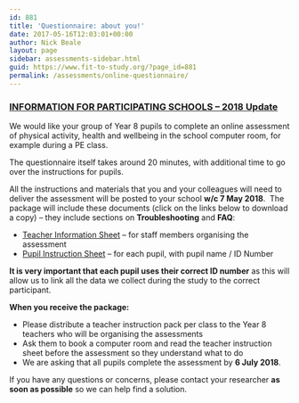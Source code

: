 ```yaml
---
id: 881
title: 'Questionnaire: about you!'
date: 2017-05-16T12:03:01+00:00
author: Nick Beale
layout: page
sidebar: assessments-sidebar.html
guid: https://www.fit-to-study.org/?page_id=881
permalink: /assessments/online-questionnaire/
---
```

### **<u>INFORMATION FOR PARTICIPATING SCHOOLS &#8211; 2018 Update</u>**

We would like your group of Year 8 pupils to complete an online assessment of physical activity, health and wellbeing in the school computer room, for example during a PE class.

The questionnaire itself takes around 20 minutes, with additional time to go over the instructions for pupils.

All the instructions and materials that you and your colleagues will need to deliver the assessment will be posted to your school **w/c 7 May 2018**.  The package will include these documents (click on the links below to download a copy) &#8211; they include sections on **Troubleshooting** and **FAQ**:

  * [Teacher Information Sheet](https://www.fit-to-study.org/wp-content/uploads/2018/03/04_Q_teacher_info_470x_NoCo_S_Do.pdf) &#8211; for staff members organising the assessment
  * [Pupil Instruction Sheet](https://www.fit-to-study.org/wp-content/uploads/2018/03/05_Q_pupil_assignment_470x_NoC__NoS_Si.pdf) &#8211; for each pupil, with pupil name / ID Number

**It is very important that each pupil uses their correct ID number** as this will allow us to link all the data we collect during the study to the correct participant.

**When you receive the package:**

  * Please distribute a teacher instruction pack per class to the Year 8 teachers who will be organising the assessments
  * Ask them to book a computer room and read the teacher instruction sheet before the assessment so they understand what to do
  * We are asking that all pupils complete the assessment by **6 July 2018**.

If you have any questions or concerns, please contact your researcher **as soon as possible** so we can help find a solution.